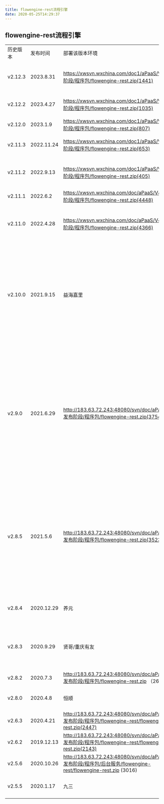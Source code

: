 ```yaml
---
title: flowengine-rest流程引擎
date: 2020-05-25T14:29:37
---
```


## flowengine-rest流程引擎

||||||
|---|---|---|---|---|
|历史版本|发布时间|部署该版本环境|下载路径|服务说明|
|v2.12.3|2023.8.31|https://xwsvn.wxchina.com/doc1/aPaaS/V5.1/5.发布阶段/程序包/flowengine-rest.zip(1441)|新功能新增版本上传服务版本查询“功能完善，自动抓取生成对应已部署的服务版本清单，并上传@4482版本配置文件修复缺陷五丰安全问题，升级部分依赖包版本#5172五丰安全问题，升级部分依赖包版本#9247|
|v2.12.2|2023.4.27|https://xwsvn.wxchina.com/doc1/aPaaS/V5.0/5.发布阶段/程序包/flowengine-rest.zip(1035)|修复缺陷兼容旧版ide保存业务confjson时tenantdbname为空的时导致的数据源引用不一致导致的事务问题|
|v2.12.0|2023.1.9|https://xwsvn.wxchina.com/doc1/aPaaS/V4.2/5.发布阶段/程序包/flowengine-rest.zip(807)|新功能不返回全部元数据#这个标签|
|v2.11.3|2022.11.24|https://xwsvn.wxchina.com/doc1/aPaaS/V4.1/5.发布阶段/程序包/flowengine-rest.zip(653)|修复缺陷岗位输出字段的列名写错别名@24683queryPeerOrgMemberListByMemberId 语句修复|
|v2.11.2|2022.9.13|https://xwsvn.wxchina.com/doc1/aPaaS/V4.1/5.发布阶段/程序包/flowengine-rest.zip(405)|新功能第三方依赖包管理 需求修改 修复已知bug@2572第三方依赖包管理@2572登录sfa管理员账号，选择审批管理，输入不完整的流程编号，实现模糊搜索修复缺陷事务问题排查5981|
|v2.11.1|2022.6.2|https://xwsvn.wxchina.com/doc/aPaaS/V4.0/5.发布阶段/程序包/flowengine-rest.zip(4448)|修复缺陷升级fastjson版本到1.2.83#5172|
|v2.11.0|2022.4.28|https://xwsvn.wxchina.com/doc/aPaaS/V4.0/5.发布阶段/程序包/flowengine-rest.zip(4366)|新功能插件 - 支持资源注入、配置注入、组件连接等特性修复缺陷修复租户安装插件版本的bug，以及优化重复创建数据源的问题修复一些插件的已知bug修复ide流程模糊查询名字时出先错误记录的bug右侧展示列表建议优先按修改时间倒序排序@1780|
|v2.10.0|2021.9.15|益海嘉里|http://183.63.72.243:48080/svn/doc/aPaaS/V3.3/5.发布阶段/程序包/flowengine-rest.zip(3970)|新功能配置项改造:新增服务集群下的节点差异配置@831增加opencache新增了OpenAuth若干接口，新增OpenEncoder类，OpenLoginController新增runadapter接口支持非申请节点的撤回增加附件、催办、抄送等功能增加分享接口增加v3.3服务接口|
|v2.9.0|2021.6.29|http://183.63.72.243:48080/svn/doc/aPaaS/V3.2/5.发布阶段/程序包/flowengine-rest.zip(3754)|新功能增加processinstanceid查询过滤增加流程管理功能接口方法@850增加获取当前节点消息参数，消息参数增加 af\_taskcategory 输出处理不同意多退回选择问题预发起接口返回暂存功能定义暂存功能调用逻辑增加#333解决回退到申请节点后，直送的昝问题#271修改流程choice功能返回问题#271流程撤回修改#271增加流程管理功能接口方法@850需要更新数据库表脚本，增加了图标、顺序、创建人、修改人等字段。元数据增加了流程成员选择flycode，用于加签、转办、沟通使用。web端流程中心页面注册。详情看流程引擎服务v3.2更新说明.zip获取流程消息参数接口，增加了af\_taskcategory输出增加修改人、修改时间#495增加任务数数量计算接口#271流程增加获取流程定义xml数据接口#271修复缺陷判断新旧配置调整 feature(#495):增加修改人、修改时间提交行为逻辑错误获取问题下一步接口兼容出错web端，旧流程，点击同意，选择人后点击提交，前端报错兼容申请提交choice=0情况处理申请提交时获取下一步的处理问题沟通加评论处理|
|v2.8.5|2021.5.6|http://183.63.72.243:48080/svn/doc/aPaaS/V3.2/5.发布阶段/程序包/flowengine-rest.zip(3523)|新功能增加获取当前节点消息参数，消息参数增加 af\_taskcategory 输出处理不同意多退回选择问题预发起接口返回暂存功能定义暂存功能调用逻辑增加#333解决回退到申请节点后，直送的旧问题#271修改流程choice功能返回问题#271流程撤回修改#271需要更新数据库表脚本，增加了图标、顺序、创建人、修改人等字段。元数据增加了流程成员选择flycode，用于加签、转办、沟通使用。web端流程中心页面注册。详情看流程引擎服务v3.2更新说明.zip获取流程消息参数接口，增加了af\_taskcategory输出增加修改人、修改时间#495增加任务数数量计算接口#271流程增加获取流程定义xml数据接口#271修复缺陷提交行为逻辑错误获取问题下一步接口兼容出错web端，旧流程，点击同意，选择人后点击提交，前端报错兼容申请提交choice=0情况处理申请提交时获取下一步的处理问题沟通加评论处理|
|v2.8.4|2020.12.29|养元|http://183.63.72.243:48080/svn/doc/aPaaS/V3.1/5.发布阶段/程序包/flowengine-rest.zip (3198)|\* 【improve】 流程优化\* 【change】 设计器定义文件修改\* 【new】 加日志|
|v2.8.3|2020.9.29|贤哥/重庆有友|http://183.63.72.243:48080/svn/doc/aPaaS/V3.0/5.发布阶段/程序包/flowengine-rest.zip (2930)|\* 【fix】修改了兼容运行时多条记录问题\* 【fix】升级springboot和sping-framework版本，修复安全漏洞|
|v2.8.2|2020.7.3|http://183.63.72.243:48080/svn/doc/aPaaS/V2.9/5.发布阶段/程序包/flowengine-rest.zip （2605）|\* 【fix】批量审核，针对最后节点时，不用选择人bug处理\* 【fix】优化待办列表和待办数量的sql语句|
|v2.8.0|2020.4.8|恒顺|http://183.63.72.243:48080/svn/doc/aPaaS/V2.8/5.发布阶段/程序包/flowengine-rest.zip(2390)|\* 【fix】处理小程序端获取待办列表，过滤用户端的问题|
|v2.6.3|2020.4.21|http://183.63.72.243:48080/svn/doc/aPaaS/V2.6/5.发布阶段/程序包/flowengine-rest/flowengine-rest.zip(2447)|\* 【change】优化已办列表查询查询（经纳爱斯测试环境验证）|
|v2.6.2|2019.12.13|http://183.63.72.243:48080/svn/doc/aPaaS/V2.6/5.发布阶段/程序包/flowengine-rest/flowengine-rest.zip(2143)||
|v2.5.6|2020.10.26|http://183.63.72.243:48080/svn/doc/aPaaS/V2.5/5.发布阶段/程序包/后台服务/flowengine-rest/flowengine-rest.zip (3016)|\* 【fix】 提交流程加锁处理，防止重复提交\* 【fix】 兼容处理有多余任务变量报错的bug|
|v2.5.5|2020.1.17|九三|http://183.63.72.243:48080/svn/doc/aPaaS/V2.5/5.发布阶段/程序包/后台服务/flowengine-rest/flowengine-rest.zip (2195)|\* 【fix】 退回节点，选人策略为flycode时，出现异常|